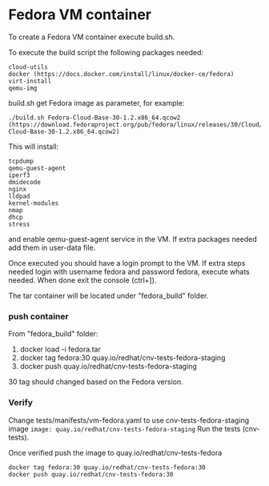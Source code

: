 # Fedora VM container

To create a Fedora VM container execute build.sh.

To execute the build script the following packages needed:

    cloud-utils
    docker (https://docs.docker.com/install/linux/docker-ce/fedora)
    virt-install
    qemu-img

build.sh get Fedora image as parameter, for example:
```
./build.sh Fedora-Cloud-Base-30-1.2.x86_64.qcow2 (https://download.fedoraproject.org/pub/fedora/linux/releases/30/Cloud/x86_64/images/Fedora-Cloud-Base-30-1.2.x86_64.qcow2)
```

This will install:

    tcpdump
    qemu-guest-agent
    iperf3
    dmidecode
    nginx
    lldpad
    kernel-modules
    nmap
    dhcp
    stress

and enable qemu-guest-agent service in the VM.
If extra packages needed add them in user-data file.

Once executed you should have a login prompt to the VM.
If extra steps needed login with username fedora and password fedora, execute whats needed.
When done exit the console (ctrl+]).

The tar container will be located under "fedora_build" folder.


### push container
From "fedora_build" folder:
 1. docker load -i fedora.tar
 2. docker tag fedora:30 quay.io/redhat/cnv-tests-fedora-staging
 3. docker push quay.io/redhat/cnv-tests-fedora-staging

30 tag should changed based on the Fedora version.

### Verify
Change tests/manifests/vm-fedora.yaml to use cnv-tests-fedora-staging image
`image: quay.io/redhat/cnv-tests-fedora-staging`
Run the tests (cnv-tests).

Once verified push the image to quay.io/redhat/cnv-tests-fedora
```
docker tag fedora:30 quay.io/redhat/cnv-tests-fedora:30
docker push quay.io/redhat/cnv-tests-fedora:30
```
